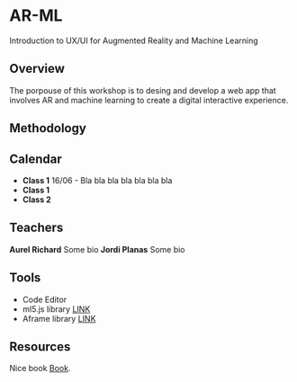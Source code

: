 # AR-ML
Introduction to UX/UI for Augmented Reality and Machine Learning
## Overview
The porpouse of this workshop is to desing and develop a web app that involves AR and machine learning to create a digital interactive experience. 
## Methodology
## Calendar
- **Class 1**  16/06 - Bla bla bla bla bla bla bla
- **Class 1**
- **Class 2**
## Teachers
**Aurel Richard**
Some bio
**Jordi Planas**
Some bio
## Tools
- Code Editor
- ml5.js library [LINK](https://google.com/)
- Aframe library [LINK](https://google.com/)
## Resources
Nice book [Book](https://google.com/).

